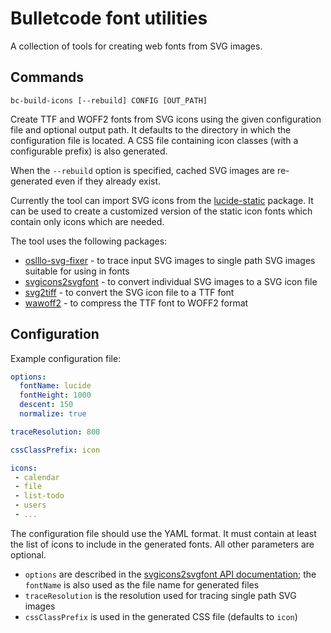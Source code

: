# Bulletcode font utilities

A collection of tools for creating web fonts from SVG images.


## Commands

```
bc-build-icons [--rebuild] CONFIG [OUT_PATH]
```

Create TTF and WOFF2 fonts from SVG icons using the given configuration file and optional output path. It defaults to the directory in which the configuration file is located. A CSS file containing icon classes (with a configurable prefix) is also generated.

When the `--rebuild` option is specified, cached SVG images are re-generated even if they already exist.

Currently the tool can import SVG icons from the [lucide-static](https://lucide.dev/guide/packages/lucide-static) package. It can be used to create a customized version of the static icon fonts which contain only icons which are needed.

The tool uses the following packages:

 - [oslllo-svg-fixer](https://github.com/oslllo/svg-fixer) - to trace input SVG images to single path SVG images suitable for using in fonts
 - [svgicons2svgfont](https://github.com/nfroidure/svgicons2svgfont) - to convert individual SVG images to a SVG icon file
 - [svg2tiff](https://github.com/fontello/svg2ttf) - to convert the SVG icon file to a TTF font
 - [wawoff2](https://github.com/fontello/wawoff2) - to compress the TTF font to WOFF2 format


## Configuration

Example configuration file:

```yaml
options:
  fontName: lucide
  fontHeight: 1000
  descent: 150
  normalize: true

traceResolution: 800

cssClassPrefix: icon

icons:
 - calendar
 - file
 - list-todo
 - users
 - ...
```

The configuration file should use the YAML format. It must contain at least the list of icons to include in the generated fonts. All other parameters are optional.

 - `options` are described in the [svgicons2svgfont API documentation](https://github.com/nfroidure/svgicons2svgfont?tab=readme-ov-file#api); the `fontName` is also used as the file name for generated files
 - `traceResolution` is the resolution used for tracing single path SVG images
 - `cssClassPrefix` is used in the generated CSS file (defaults to `icon`)
